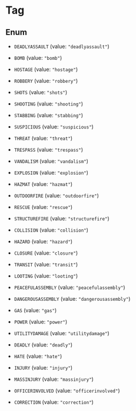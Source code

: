 

# Tag

## Enum


* `DEADLYASSAULT` (value: `"deadlyassault"`)

* `BOMB` (value: `"bomb"`)

* `HOSTAGE` (value: `"hostage"`)

* `ROBBERY` (value: `"robbery"`)

* `SHOTS` (value: `"shots"`)

* `SHOOTING` (value: `"shooting"`)

* `STABBING` (value: `"stabbing"`)

* `SUSPICIOUS` (value: `"suspicious"`)

* `THREAT` (value: `"threat"`)

* `TRESPASS` (value: `"trespass"`)

* `VANDALISM` (value: `"vandalism"`)

* `EXPLOSION` (value: `"explosion"`)

* `HAZMAT` (value: `"hazmat"`)

* `OUTDOORFIRE` (value: `"outdoorfire"`)

* `RESCUE` (value: `"rescue"`)

* `STRUCTUREFIRE` (value: `"structurefire"`)

* `COLLISION` (value: `"collision"`)

* `HAZARD` (value: `"hazard"`)

* `CLOSURE` (value: `"closure"`)

* `TRANSIT` (value: `"transit"`)

* `LOOTING` (value: `"looting"`)

* `PEACEFULASSEMBLY` (value: `"peacefulassembly"`)

* `DANGEROUSASSEMBLY` (value: `"dangerousassembly"`)

* `GAS` (value: `"gas"`)

* `POWER` (value: `"power"`)

* `UTILITYDAMAGE` (value: `"utilitydamage"`)

* `DEADLY` (value: `"deadly"`)

* `HATE` (value: `"hate"`)

* `INJURY` (value: `"injury"`)

* `MASSINJURY` (value: `"massinjury"`)

* `OFFICERINVOLVED` (value: `"officerinvolved"`)

* `CORRECTION` (value: `"correction"`)



